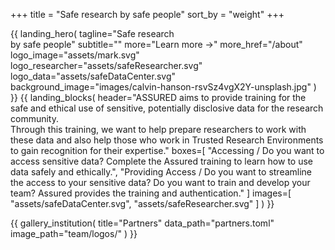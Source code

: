 +++
title = "Safe research by safe people"
sort_by = "weight"
+++

{{
  landing_hero(
    tagline="Safe research<br>by safe people"
    subtitle=""
    more="Learn more &rarr;"
    more_href="/about"
    logo_image="assets/mark.svg"
    logo_researcher="assets/safeResearcher.svg"
    logo_data="assets/safeDataCenter.svg"
    background_image="images/calvin-hanson-rsvSz4vgX2Y-unsplash.jpg"
  )
}}
{{
  landing_blocks(
    header="ASSURED aims to provide training for the safe and ethical use of sensitive, potentially disclosive data for the research community.<br>Through this training, we want to help prepare researchers to work with these data and also help those who work in Trusted Research Environments to gain recognition for their expertise."
    boxes=[
      "Accessing / Do you want to access sensitive data? Complete the Assured training to learn how to use data safely and ethically.",
      "Providing Access / Do you want to streamline the access to your sensitive data? Do you want to train and develop your team? Assured provides the training and authentication."
    ]
    images=[
      "assets/safeDataCenter.svg",
      "assets/safeResearcher.svg"
    ]
  )
}}

{{
  gallery_institution(
    title="Partners"
    data_path="partners.toml"
    image_path="team/logos/"
  )
}}

